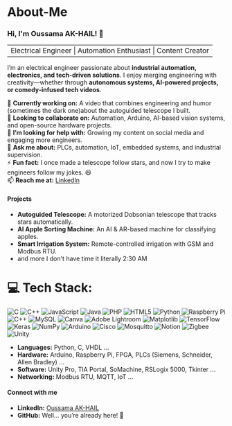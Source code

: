 # About-Me  

<h3>Hi, I'm Oussama AK-HAIL! 👋</h3>  

<table><tr><td>Electrical Engineer | Automation Enthusiast | Content Creator</td></tr></table>  

I’m an electrical engineer passionate about **industrial automation, electronics, and tech-driven solutions**. I enjoy merging engineering with creativity—whether through **autonomous systems, AI-powered projects, or comedy-infused tech videos**.  

🔭 **Currently working on:** A video that combines engineering and humor (sometimes the dark one)about the autoguided telescope I built.  
👯 **Looking to collaborate on:** Automation, Arduino, AI-based vision systems, and open-source hardware projects.  
🤔 **I’m looking for help with:** Growing my content on social media and engaging more engineers.  
💬 **Ask me about:** PLCs, automation, IoT, embedded systems, and industrial supervision.  
⚡ **Fun fact:** I once made a telescope follow stars, and now I try to make engineers follow my jokes. 😆  
📫 **Reach me at:** [LinkedIn](https://www.linkedin.com/in/oussama-ak-hail-973ab7235/)  

<h4>Projects</h4>  

+ **Autoguided Telescope:** A motorized Dobsonian telescope that tracks stars automatically.  
+ **AI Apple Sorting Machine:** An AI & AR-based machine for classifying apples.  
+ **Smart Irrigation System:** Remote-controlled irrigation with GSM and Modbus RTU.
+ and more I don't have time it literally 2:30 AM


# 💻 Tech Stack:
![C](https://img.shields.io/badge/c-%2300599C.svg?style=for-the-badge&logo=c&logoColor=white) ![C++](https://img.shields.io/badge/c++-%2300599C.svg?style=for-the-badge&logo=c%2B%2B&logoColor=white) ![JavaScript](https://img.shields.io/badge/javascript-%23323330.svg?style=for-the-badge&logo=javascript&logoColor=%23F7DF1E) ![Java](https://img.shields.io/badge/java-%23ED8B00.svg?style=for-the-badge&logo=openjdk&logoColor=white) ![PHP](https://img.shields.io/badge/php-%23777BB4.svg?style=for-the-badge&logo=php&logoColor=white) ![HTML5](https://img.shields.io/badge/html5-%23E34F26.svg?style=for-the-badge&logo=html5&logoColor=white) ![Python](https://img.shields.io/badge/python-3670A0?style=for-the-badge&logo=python&logoColor=ffdd54) ![Raspberry Pi](https://img.shields.io/badge/-Raspberry_Pi-C51A4A?style=for-the-badge&logo=Raspberry-Pi) ![C++](https://img.shields.io/badge/c++-%2300599C.svg?style=for-the-badge&logo=c%2B%2B&logoColor=white) ![MySQL](https://img.shields.io/badge/mysql-4479A1.svg?style=for-the-badge&logo=mysql&logoColor=white) ![Canva](https://img.shields.io/badge/Canva-%2300C4CC.svg?style=for-the-badge&logo=Canva&logoColor=white) ![Adobe Lightroom](https://img.shields.io/badge/Adobe%20Lightroom-31A8FF.svg?style=for-the-badge&logo=Adobe%20Lightroom&logoColor=white) ![Matplotlib](https://img.shields.io/badge/Matplotlib-%23ffffff.svg?style=for-the-badge&logo=Matplotlib&logoColor=black) ![TensorFlow](https://img.shields.io/badge/TensorFlow-%23FF6F00.svg?style=for-the-badge&logo=TensorFlow&logoColor=white) ![Keras](https://img.shields.io/badge/Keras-%23D00000.svg?style=for-the-badge&logo=Keras&logoColor=white) ![NumPy](https://img.shields.io/badge/numpy-%23013243.svg?style=for-the-badge&logo=numpy&logoColor=white) ![Arduino](https://img.shields.io/badge/-Arduino-00979D?style=for-the-badge&logo=Arduino&logoColor=white) ![Cisco](https://img.shields.io/badge/cisco-%23049fd9.svg?style=for-the-badge&logo=cisco&logoColor=black) ![Mosquitto](https://img.shields.io/badge/mosquitto-%233C5280.svg?style=for-the-badge&logo=eclipsemosquitto&logoColor=white) ![Notion](https://img.shields.io/badge/Notion-%23000000.svg?style=for-the-badge&logo=notion&logoColor=white) ![Zigbee](https://img.shields.io/badge/zigbee-%23EB0443.svg?style=for-the-badge&logo=zigbee&logoColor=white) ![Unity](https://img.shields.io/badge/unity-%23000000.svg?style=for-the-badge&logo=unity&logoColor=white)

+ **Languages:** Python, C, VHDL  ...
+ **Hardware:** Arduino, Raspberry Pi, FPGA, PLCs (Siemens, Schneider, Allen Bradley)  ...
+ **Software:** Unity Pro, TIA Portal, SoMachine, RSLogix 5000, Tkinter  ...
+ **Networking:** Modbus RTU, MQTT, IoT  ...

<h4>Connect with me</h4>  

+ **LinkedIn:** [Oussama AK-HAIL](https://www.linkedin.com/in/oussama-ak-hail-973ab7235/)  
+ **GitHub:** Well… you’re already here! 🚀         
